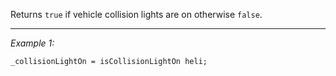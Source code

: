 Returns `true` if vehicle collision lights are on otherwise `false`.


---
*Example 1:*
```sqf
_collisionLightOn = isCollisionLightOn heli;
```